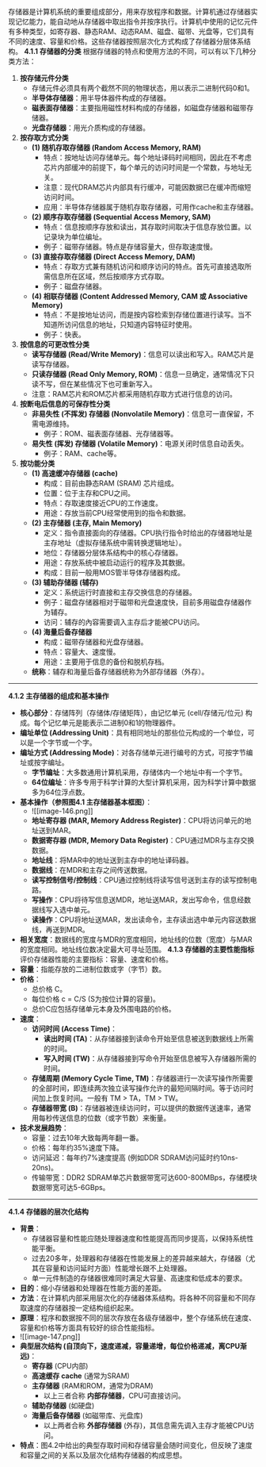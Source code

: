 存储器是计算机系统的重要组成部分，用来存放程序和数据。计算机通过存储器实现记忆能力，能自动地从存储器中取出指令并按序执行。计算机中使用的记忆元件有多种类型，如寄存器、静态RAM、动态RAM、磁盘、磁带、光盘等，它们具有不同的速度、容量和价格。这些存储器按照层次化方式构成了存储器分层体系结构。
**4.1.1 存储器的分类**
根据存储器的特点和使用方法的不同，可以有以下几种分类方法：
1.  **按存储元件分类**
    *   存储元件必须具有两个截然不同的物理状态，用以表示二进制代码0和1。
    *   **半导体存储器**：用半导体器件构成的存储器。
    *   **磁表面存储器**：主要指用磁性材料构成的存储器，如磁盘存储器和磁带存储器。
    *   **光盘存储器**：用光介质构成的存储器。
2.  **按存取方式分类**
    *   **(1) 随机存取存储器 (Random Access Memory, RAM)**
        *   特点：按地址访问存储单元。每个地址译码时间相同，因此在不考虑芯片内部缓冲的前提下，每个单元的访问时间是一个常数，与地址无关。
        *   注意：现代DRAM芯片内部具有行缓冲，可能因数据已在缓冲而缩短访问时间。
        *   应用：半导体存储器属于随机存取存储器，可用作cache和主存储器。
    *   **(2) 顺序存取存储器 (Sequential Access Memory, SAM)**
        *   特点：信息按顺序存放和读出，其存取时间取决于信息存放位置。以记录块为单位编址。
        *   例子：磁带存储器。特点是存储容量大，但存取速度慢。
    *   **(3) 直接存取存储器 (Direct Access Memory, DAM)**
        *   特点：存取方式兼有随机访问和顺序访问的特点。首先可直接选取所需信息所在区域，然后按顺序方式存取。
        *   例子：磁盘存储器。
    *   **(4) 相联存储器 (Content Addressed Memory, CAM 或 Associative Memory)**
        *   特点：不是按地址访问，而是按内容检索到存储位置进行读写。当不知道所访问信息的地址，只知道内容特征时使用。
        *   例子：快表。
3.  **按信息的可更改性分类**
    *   **读写存储器 (Read/Write Memory)**：信息可以读出和写入。RAM芯片是读写存储器。
    *   **只读存储器 (Read Only Memory, ROM)**：信息一旦确定，通常情况下只读不写，但在某些情况下也可重新写入。
    *   注意：RAM芯片和ROM芯片都采用随机存取方式进行信息的访问。
4.  **按断电后信息的可保存性分类**
    *   **非易失性 (不挥发) 存储器 (Nonvolatile Memory)**：信息可一直保留，不需电源维持。
        *   例子：ROM、磁表面存储器、光存储器等。
    *   **易失性 (挥发) 存储器 (Volatile Memory)**：电源关闭时信息自动丢失。
        *   例子：RAM、cache等。
5.  **按功能分类**
    *   **(1) 高速缓冲存储器 (cache)**
        *   构成：目前由静态RAM (SRAM) 芯片组成。
        *   位置：位于主存和CPU之间。
        *   特点：存取速度接近CPU的工作速度。
        *   用途：存放当前CPU经常使用到的指令和数据。
    *   **(2) 主存储器 (主存, Main Memory)**
        *   定义：指令直接面向的存储器。CPU执行指令时给出的存储器地址是主存地址（虚拟存储系统中需转换逻辑地址）。
        *   地位：存储器分层体系结构中的核心存储器。
        *   用途：存放系统中被启动运行的程序及其数据。
        *   构成：目前一般用MOS管半导体存储器构成。
    *   **(3) 辅助存储器 (辅存)**
        *   定义：系统运行时直接和主存交换信息的存储器。
        *   例子：磁盘存储器相对于磁带和光盘速度快，目前多用磁盘存储器作为辅存。
        *   访问：辅存的內容需要调入主存后才能被CPU访问。
    *   **(4) 海量后备存储器**
        *   构成：磁带存储器和光盘存储器。
        *   特点：容量大、速度慢。
        *   用途：主要用于信息的备份和脱机存档。
    *   **统称**：辅存和海量后备存储器统称为外部存储器（外存）。
---
**4.1.2 主存储器的组成和基本操作**
*   **核心部分**：存储阵列（存储体/存储矩阵），由记忆单元 (cell/存储元/位元) 构成。每个记忆单元是能表示二进制0和1的物理器件。
*   **编址单位 (Addressing Unit)**：具有相同地址的那些位元构成的一个单位，可以是一个字节或一个字。
*   **编址方式 (Addressing Mode)**：对各存储单元进行编号的方式，可按字节编址或按字编址。
    *   **字节编址**：大多数通用计算机采用，存储体内一个地址中有一个字节。
    *   **64位编址**：许多专用于科学计算的大型计算机采用，因为科学计算中数据多为64位浮点数。
*   **基本操作（参照图4.1 主存储器基本框图）**：
	* ![[image-146.png]]
    *   **地址寄存器 (MAR, Memory Address Register)**：CPU将访问单元的地址送到MAR。
    *   **数据寄存器 (MDR, Memory Data Register)**：CPU通过MDR与主存交换数据。
    *   **地址线**：将MAR中的地址送到主存中的地址译码器。
    *   **数据线**：在MDR和主存之间传送数据。
    *   **读写控制信号/控制线**：CPU通过控制线将读写信号送到主存的读写控制电路。
    *   **写操作**：CPU将待写信息送MDR，地址送MAR，发出写命令，信息经数据线写入选中单元。
    *   **读操作**：CPU将地址送MAR，发出读命令，主存读出选中单元内容送数据线，再送到MDR。
*   **相关宽度**：数据线的宽度与MDR的宽度相同，地址线的位数（宽度）与MAR的宽度相同。地址线位数决定最大可寻址范围。
**4.1.3 存储器的主要性能指标**
评价存储器性能的主要指标：容量、速度和价格。
*   **容量**：指能存放的二进制位数或字（字节）数。
*   **价格**：
    *   总价格 C。
    *   每位价格 c = C/S (S为按位计算的容量)。
    *   总价C应包括存储单元本身及外围电路的价格。
*   **速度**：
    *   **访问时间 (Access Time)**：
        *   **读出时间 (TA)**：从存储器接到读命令开始至信息被送到数据线上所需的时间。
        *   **写入时间 (TW)**：从存储器接到写命令开始至信息被写入存储器所需的时间。
    *   **存储周期 (Memory Cycle Time, TM)**：存储器进行一次读写操作所需要的全部时间，即连续两次独立读写操作允许的最短间隔时间。等于访问时间加上恢复时间。一般有 TM > TA，TM > TW。
    *   **存储器带宽 (B)**：存储器被连续访问时，可以提供的数据传送速率，通常用每秒传送信息的位数（或字节数）来衡量。
*   **技术发展趋势**：
    *   容量：过去10年大致每两年翻一番。
    *   价格：每年约35%速度下降。
    *   访问延迟：每年约7%速度提高 (例如DDR SDRAM访问延时约10ns-20ns)。
    *   传输带宽：DDR2 SDRAM单芯片数据带宽可达600-800MBps，存储模块数据带宽可达5-6GBps。
---
**4.1.4 存储器的层次化结构**
*   **背景**：
    *   存储器容量和性能应随处理器速度和性能提高而同步提高，以保持系统性能平衡。
    *   过去20多年，处理器和存储器在性能发展上的差异越来越大，存储器（尤其在容量和访问延时方面）性能增长跟不上处理器。
    *   单一元件制造的存储器很难同时满足大容量、高速度和低成本的要求。
*   **目的**：缩小存储器和处理器在性能方面的差距。
*   **方法**：在计算机内部采用层次化的存储器体系结构。将各种不同容量和不同存取速度的存储器按一定结构组织起来。
*   **原理**：程序和数据按不同的层次存放在各级存储器中，整个存储系统在速度、容量和价格等方面具有较好的综合性能指标。
* ![[image-147.png]]
*   **典型层次结构 (自顶向下，速度递减，容量递增，每位价格递减，离CPU渐远)**：
    *   **寄存器** (CPU内部)
    *   **高速缓存 cache** (通常为SRAM)
    *   **主存储器** (RAM和ROM，通常为DRAM)
        *   以上三者合称 **内部存储器**，CPU可直接访问。
    *   **辅助存储器** (如硬盘)
    *   **海量后备存储器** (如磁带库、光盘库)
        *   以上两者合称 **外部存储器** (外存)，其信息需先调入主存才能被CPU访问。
*   **特点**：图4.2中给出的典型存取时间和存储容量会随时间变化，但反映了速度和容量之间的关系以及层次化结构存储器的构成思想。